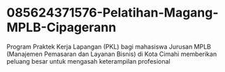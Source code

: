 # 085624371576-Pelatihan-Magang-MPLB-Cipagerann
Program Praktek Kerja Lapangan (PKL) bagi mahasiswa Jurusan MPLB (Manajemen Pemasaran dan Layanan Bisnis) di Kota Cimahi memberikan peluang besar untuk mengasah keterampilan profesional 
